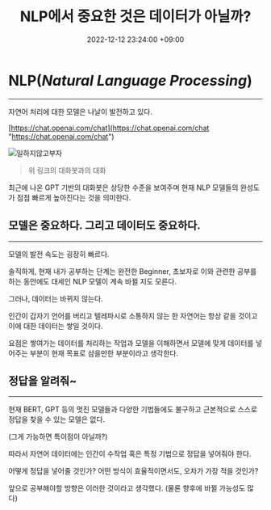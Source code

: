 ﻿---
title : NLP에서 중요한 것은 데이터가 아닐까?
date : 2022-12-12 23:24:00 +09:00
categories : [NLP]
tags : [NLP, 데이터] 
---

# NLP(_Natural Language Processing_)
---

자연어 처리에 대한 모델은 나날이 발전하고 있다.

[https://chat.openai.com/chat](https://chat.openai.com/chat "https://chat.openai.com/chat")

![일하지않고부자](https://user-images.githubusercontent.com/50907018/207070474-3114bb59-2cca-4011-97d8-ed8dc664afb7.png)

> 위 링크의 대화봇과의 대화

최근에 나온 GPT 기반의 대화봇은 상당한 수준을 보여주며 현재 NLP 모델들의 완성도가 점점 빠르게 높아진다는 것을 의미한다.

## 모델은 중요하다. 그리고 데이터도 중요하다.
---
모델의 발전 속도는 굉장히 빠르다.

솔직하게, 현재 내가 공부하는 단계는 완전한 Beginner, 초보자로 이와 관련한 공부를 하는 동안에도 대세인 NLP 모델이 계속 바뀔 지도 모른다.

그러나, 데이터는 바뀌지 않는다.

인간이 갑자기 언어를 버리고 텔레파시로 소통하지 않는 한 자연어는 항상 같을 것이고 이에 대한 데이터는 쌓일 것이다.

요점은 쌓여가는 데이터를 처리하는 작업과 모델을 이해하면서 모델에 맞게 데이터를 넣어주는 부분이 현재 목표로 삼을만한 부분이라고 생각한다.

## 정답을 알려줘~

---
현재 BERT, GPT 등의 멋진 모델들과 다양한 기법들에도 불구하고 근본적으로 스스로 정답을 찾을 수 있는 모델은 없다.

(그게 가능하면 특이점이 아닐까?)

따라서 자연어 데이터에는 인간이 수작업 혹은 특정 기법으로 정답을 넣어줘야 한다.

어떻게 정답을 넣어줄 것인가?
어떤 방식이 효율적이면서도, 오차가 가장 적을 것인가?

앞으로 공부해야할 방향은 이러한 것이라고 생각했다. (물론 향후에 바뀔 가능성도 많다)


